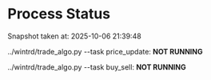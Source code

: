 # Process Status

Snapshot taken at: 2025-10-06 21:39:48

../wintrd/trade_algo.py --task price_update: **NOT RUNNING**

../wintrd/trade_algo.py --task buy_sell: **NOT RUNNING**

